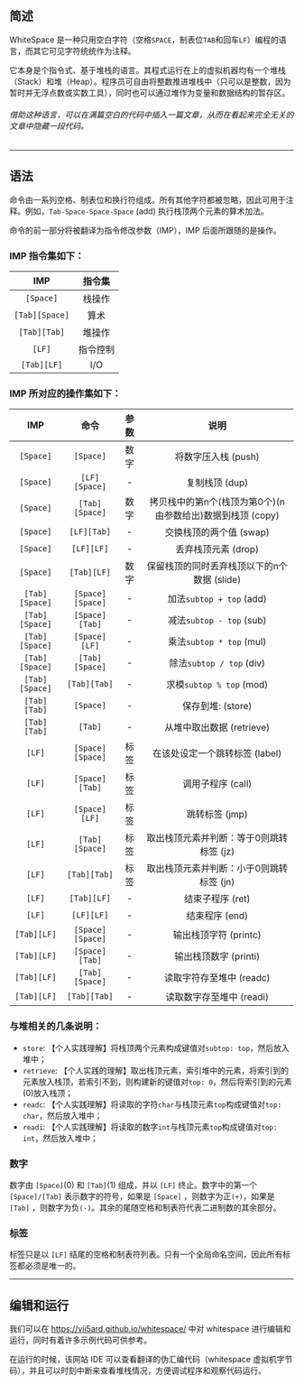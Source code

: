 ## 简述
WhiteSpace 是一种只用空白字符（空格`SPACE`，制表位`TAB`和回车`LF`）编程的语言，而其它可见字符统统作为注释。

它本身是个指令式、基于堆栈的语言。其程式运行在上的虚拟机器均有一个堆栈（Stack）和堆（Heap）。程序员可自由将整数推进堆栈中（只可以是整数，因为暂时并无浮点数或实数工具），同时也可以通过堆作为变量和数据结构的暂存区。

###### 借助这种语言，可以在满篇空白的代码中插入一篇文章，从而在看起来完全无关的文章中隐藏一段代码。

---

## 语法
命令由一系列空格、制表位和换行符组成。所有其他字符都被忽略，因此可用于注释。例如，`Tab-Space-Space-Space` (add) 执行栈顶两个元素的算术加法。

命令的前一部分将被翻译为指令修改参数（IMP），IMP 后面所跟随的是操作。

### IMP 指令集如下：
IMP|指令集
:-:|:-:
`[Space]`|栈操作
`[Tab][Space]`|算术
`[Tab][Tab]`|堆操作
`[LF]`|指令控制
`[Tab][LF]`|I/O
### IMP 所对应的操作集如下：

IMP|命令|参数|说明
:-:|:-:|:-:|:-:
`[Space]`|`[Space]`|数字|将数字压入栈 (push)
`[Space]`|`[LF][Space]`|-|复制栈顶 (dup)
`[Space]`|`[Tab][Space]`|数字|拷贝栈中的第n个(栈顶为第0个)(n由参数给出)数据到栈顶 (copy)
`[Space]`|`[LF][Tab]`|-|交换栈顶的两个值 (swap)
`[Space]`|`[LF][LF]`|-|丢弃栈顶元素 (drop)
`[Space]`|`[Tab][LF]`|数字|保留栈顶的同时丢弃栈顶以下的n个数据 (slide)
`[Tab][Space]`|`[Space][Space]`|-|加法`subtop + top` (add)
`[Tab][Space]`|`[Space][Tab]`|-|减法`subtop - top` (sub)
`[Tab][Space]`|`[Space][LF]`|-|乘法`subtop * top` (mul)
`[Tab][Space]`|`[Tab][Space]`|-|除法`subtop / top` (div)
`[Tab][Space]`|`[Tab][Tab]`|-|求模`subtop % top` (mod)
`[Tab][Tab]`|`[Space]`|-|保存到堆: (store)
`[Tab][Tab]`|`[Tab]`|-|从堆中取出数据 (retrieve)
`[LF]`|`[Space][Space]`|标签|在该处设定一个跳转标签 (label)
`[LF]`|`[Space][Tab]`|标签|调用子程序 (call)
`[LF]`|`[Space][LF]`|标签|跳转标签 (jmp)
`[LF]`|`[Tab][Space]`|标签|取出栈顶元素并判断：等于0则跳转标签 (jz)
`[LF]`|`[Tab][Tab]`|标签|取出栈顶元素并判断：小于0则跳转标签 (jn)
`[LF]`|`[Tab][LF]`|-|结束子程序 (ret)
`[LF]`|`[LF][LF]`|-|结束程序 (end)
`[Tab][LF]`|`[Space][Space]`|-|输出栈顶字符 (printc)
`[Tab][LF]`|`[Space][Tab]`|-|输出栈顶数字 (printi)
`[Tab][LF]`|`[Tab][Space]`|-|读取字符存至堆中 (readc)
`[Tab][LF]`|`[Tab][Tab]`|-|读取数字存至堆中 (readi)

### 与堆相关的几条说明：
- `store`: 【个人实践理解】将栈顶两个元素构成键值对`subtop: top`，然后放入堆中；
- `retrieve`: 【个人实践的理解】取出栈顶元素，索引堆中的元素，将索引到的元素放入栈顶，若索引不到，则构建新的键值对`top: 0`，然后将索引到的元素(0)放入栈顶；
- `readc`: 【个人实践理解】将读取的字符`char`与栈顶元素`top`构成键值对`top: char`，然后放入堆中；
- `readi`: 【个人实践理解】将读取的数字`int`与栈顶元素`top`构成键值对`top: int`，然后放入堆中；

### 数字
数字由 `[Space]`(0) 和 `[Tab]`(1) 组成，并以 `[LF]` 终止。数字中的第一个 `[Space]/[Tab]` 表示数字的符号，如果是 `[Space]` ，则数字为正`(+)`，如果是 `[Tab]` ，则数字为负`(-)`。其余的尾随空格和制表符代表二进制数的其余部分。

### 标签
标签只是以 `[LF]` 结尾的空格和制表符列表。只有一个全局命名空间，因此所有标签都必须是唯一的。

---

## 编辑和运行
我们可以在 https://vii5ard.github.io/whitespace/ 中对 whitespace 进行编辑和运行，同时有着许多示例代码可供参考。

在运行的时候，该网站 IDE 可以查看翻译的伪汇编代码（whitespace 虚拟机字节码），并且可以时刻中断来查看堆栈情况，方便调试程序和观察代码运行。